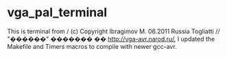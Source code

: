 # vga_pal_terminal
This is terminal from / (c) Copyright Ibragimov M. 06.2011 Russia Togliatti // "������" ������� �� http://vga-avr.narod.ru/, I updated the Makefile and Timers macros to compile with newer gcc-avr.
